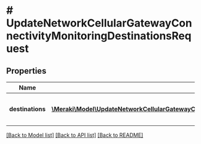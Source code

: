 # # UpdateNetworkCellularGatewayConnectivityMonitoringDestinationsRequest

## Properties

Name | Type | Description | Notes
------------ | ------------- | ------------- | -------------
**destinations** | [**\Meraki\Model\UpdateNetworkCellularGatewayConnectivityMonitoringDestinationsRequestDestinationsInner[]**](UpdateNetworkCellularGatewayConnectivityMonitoringDestinationsRequestDestinationsInner.md) | The list of connectivity monitoring destinations | [optional]

[[Back to Model list]](../../README.md#models) [[Back to API list]](../../README.md#endpoints) [[Back to README]](../../README.md)
